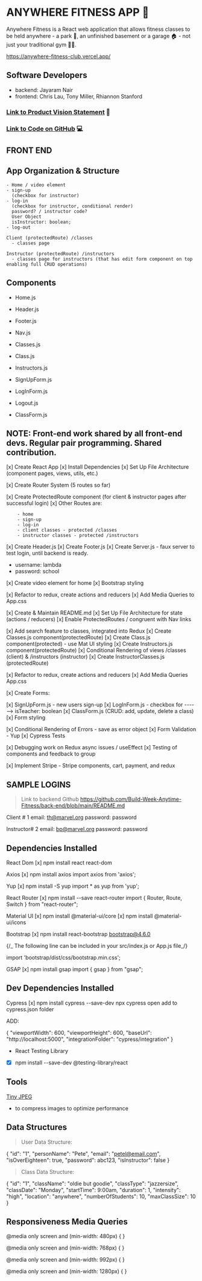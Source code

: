 # ANYWHERE FITNESS APP 📱

Anywhere Fitness is a React web application that allows fitness classes to be held anywhere - a park 🌳, an unfinished basement or a garage 🏠 - not just your traditional gym 💪🏽.

https://anywhere-fitness-club.vercel.app/

## Software Developers

- backend: Jayaram Nair
- frontend: Chris Lau, Tony Miller, Rhiannon Stanford

### [Link to Product Vision Statement](https://docs.google.com/document/d/17laY8Irc5cRqvpqdT3f6nNUofOl09Lr0IAZZsVlr7JE/edit?usp=sharing) 📝

### [Link to Code on GitHub](https://github.com/Build-Week-Anytime-Fitness) 💻

## FRONT END

## App Organization & Structure

    - Home / video element
    - sign-up
      (checkbox for instructor)
    - log-in
      (checkbox for instructor, conditional render)
      password? / instructor code?
      User Object
      isInstructor: boolean;
    - log-out

    Client (protectedRoute) /classes
      - classes page

    Instructor (protectedRoute) /instructors
      - classes page for instructors (that has edit form component on top enabling full CRUD operations)

## Components

- Home.js
- Header.js
- Footer.js
- Nav.js

- Classes.js
- Class.js
- Instructors.js

- SignUpForm.js
- LogInForm.js
- Logout.js
- ClassForm.js

## NOTE: Front-end work shared by all front-end devs. Regular pair programming. Shared contribution.

[x] Create React App
[x] Install Dependencies
[x] Set Up File Architecture (component pages, views, utils, etc.)

[x] Create Router System (5 routes so far)

[x] Create ProtectedRoute component (for client & instructor pages after successful login)
[x] Other Routes are:

        - home
        - sign-up
        - log-in
        - client classes - protected /classes
        - instructor classes - protected /instructors

[x] Create Header.js
[x] Create Footer.js
[x] Create Server.js - faux server to test login, until backend is ready.

- username: lambda
- password: school

[x] Create video element for home
[x] Bootstrap styling

[x] Refactor to redux, create actions and reducers
[x] Add Media Queries to App.css

[x] Create & Maintain README.md
[x] Set Up File Architecture for state (actions / reducers)
[x] Enable ProtectedRoutes / congruent with Nav links

[x] Add search feature to classes, integrated into Redux
[x] Create Classes.js component(protectedRoute)
[x] Create Class.js component(protected) - use Mat UI styling
[x] Create Instructors.js component(protectedRoute)
[x] Conditional Rendering of views /classes (client) & /instructors (instructor)
[x] Create InstructorClasses.js (protectedRoute)

[x] Refactor to redux, create actions and reducers
[x] Add Media Queries App.css

[x] Create Forms:

[x] SignUpForm.js - new users sign-up
[x] LogInForm.js - checkbox for ------> isTeacher: boolean
[x] ClassForm.js (CRUD: add, update, delete a class)
[x] Form styling

[x] Conditional Rendering of Errors - save as error object
[x] Form Validation - Yup
[x] Cypress Tests

[x] Debugging work on Redux async issues / useEffect
[x] Testing of components and feedback to group

[x] Implement Stripe - Stripe components, cart, payment, and redux

## SAMPLE LOGINS

> Link to backend Github https://github.com/Build-Week-Anytime-Fitness/back-end/blob/main/README.md

Client # 1
email: th@marvel.org
password: password

Instructor# 2
email: bp@marvel.org
password: password

## Dependencies Installed

React Dom
[x] npm install react react-dom

Axios
[x] npm install axios
import axios from 'axios';

Yup
[x] npm install -S yup
import \* as yup from 'yup';

React Router
[x] npm install --save react-router
import { Router, Route, Switch } from "react-router";

Material UI
[x] npm install @material-ui/core
[x] npm install @material-ui/icons

Bootstrap
[x] npm install react-bootstrap bootstrap@4.6.0

{/_ The following line can be included in your src/index.js or App.js file_/}

import 'bootstrap/dist/css/bootstrap.min.css';

GSAP
[x] npm install gsap
import { gsap } from "gsap";

## Dev Dependencies Installed

Cypress
[x] npm install cypress --save-dev
npx cypress open
add to cypress.json folder

ADD:

{
"viewportWidth": 600,
"viewportHeight": 600,
"baseUrl": "http://localhost:5000",
"integrationFolder": "cypress/integration"
}

- React Testing Library
- [x] npm install --save-dev @testing-library/react

## Tools

[Tiny JPEG](https://tinyjpg.com/)

- to compress images to optimize performance

## Data Structures

> User Data Structure:

{ "id": "1", "personName": "Pete", "email": "petel@email.com", "isOverEighteen": true, "password": abc123, "isInstructor": false }

> Class Data Structure:

{ "id": "1", "className": "oldie but goodie", "classType": "jazzersize", "classDate": "Monday", "startTime": 9:00am, "duration": 1, "intensity": "high", "location": "anywhere", "numberOfStudents": 10, "maxClassSize": 10 }

## Responsiveness Media Queries

<!-- mobile -->

@media only screen and (min-width: 480px) {
}

<!-- tablet -->

@media only screen and (min-width: 768px) {
}

<!-- desktop -->

@media only screen and (min-width: 992px) {
}

<!-- wide-screen -->

@media only screen and (min-width: 1280px) {
}
